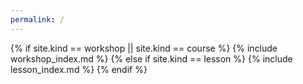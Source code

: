 ```yaml
---
permalink: /
---
```


{% if site.kind == workshop || site.kind == course %}
  {% include workshop_index.md %}
{% else if site.kind == lesson %}
  {% include lesson_index.md %}
{% endif %}
